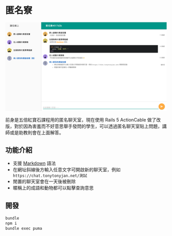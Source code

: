 # 匿名寮

![](public/screenshot.png)

前身是五倍紅寶石課程用的匿名聊天室，現在使用 Rails 5 ActionCable 做了改版，對於因為害羞而不好意思舉手發問的學生，可以透過匿名聊天室貼上問題，講師或是助教則會在上面解答。

## 功能介紹

- 支援 [Markdown](http://markdown.tw/) 語法
- 在網址斜線後方輸入任意文字可開啟新的聊天室，例如 `https://chat.tonytonyjan.net/測試`
- 閒置的聊天室會在一天後被刪除
- 暱稱上的成語和動物都可以點擊查詢意思

## 開發

```
bundle
npm i
bundle exec puma
```
